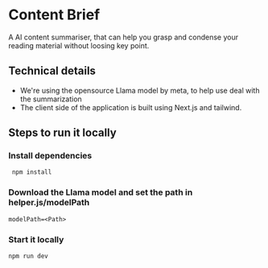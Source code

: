# Content Brief

A AI content summariser, that can help you grasp and condense your reading material without loosing key point.

## Technical details

- We're using the opensource Llama model by meta, to help use deal with the summarization
- The client side of the application is built using Next.js and tailwind.

## Steps to run it locally

### Install dependencies

` npm install`

### Download the Llama model and set the path in helper.js/modelPath

`modelPath=<Path>`

### Start it locally

`npm run dev`

